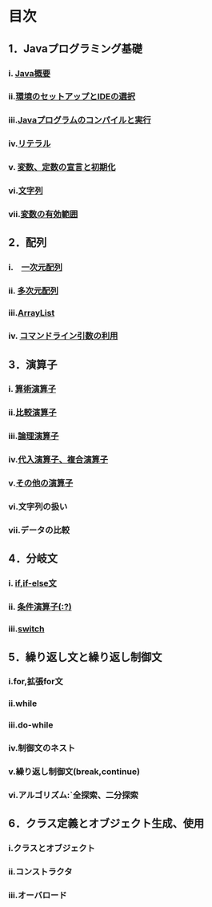 # 目次
## 1．Javaプログラミング基礎
###     i. [Java概要](day1%208-9/1-1.md)<br/>
###     ii.[環境のセットアップとIDEの選択](day1%208-9/1-2.md)<br/>
###     iii.[Javaプログラムのコンパイルと実行](day1%208-9/1-3.md)<br/>
###     iv.[リテラル](day1%208-9/1-4.md)<br/>
###     v. [変数、定数の宣言と初期化](day1%208-9/1-5.md)<br/>
###     vi.[文字列](day1%208-9/1-5.md#5文字列は参照型)<br/>
###     vii.[変数の有効範囲](day1%208-9/1-5.md#6変数のスコープ有効範囲)<br/>

## 2．配列
###     i.　[一次元配列](day1%208-9/2.md)<br/>
###     ii. [多次元配列](day1%208-9/2.md#2多次元配列)<br/>
###     iii.[ArrayList]()<br/>
###     iv. [コマンドライン引数の利用]()<br/>

## 3．演算子
### i. [算術演算子](day1%208-9/3-1.md)<br/>
### ii.[比較演算子](day1%208-9/3-2.md)<br/>
### iii.[論理演算子](day1%208-9/3-3.md)<br/>
### iv.[代入演算子、複合演算子](day1%208-9/3-4.md)<br/>
### v.[その他の演算子](day1%208-9/3-4.md#その他の演算子)<br/>
### vi.文字列の扱い
### vii.データの比較

## 4．分岐文
### i.  [if,if-else文](day2%208-16/4-1.md#if)<br/> 
### ii. [条件演算子(:?)](day2%208-16/4-1.md#の説明)<br/> 
### iii.[switch](day2%208-16/4-1.md#switch文)<br/>

## 5．繰り返し文と繰り返し制御文
### i.for,拡張for文
### ii.while
### iii.do-while
### iv.制御文のネスト
### v.繰り返し制御文(break,continue)
### vi.アルゴリズム:`全探索、二分探索

## 6．クラス定義とオブジェクト生成、使用
### i.クラスとオブジェクト
### ii.コンストラクタ
### iii.オーバロード
